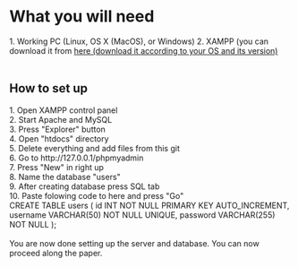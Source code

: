 <h1> What you will need</h1>
1. Working PC (Linux, OS X (MacOS), or Windows)
2. XAMPP (you can download it from <a href="https://www.apachefriends.org/download.html">here (download it according to your OS and its version)</a><br>
<br>
<h2> How to set up</h2>
1. Open XAMPP control panel<br>
2. Start Apache and MySQL<br>
3. Press "Explorer" button <br>
4. Open "htdocs" directory<br>
5. Delete everything and add files from this git<br>
6. Go to http://127.0.0.1/phpmyadmin<br>
7. Press "New" in right up<br>
8. Name the database "users"<br>
9. After creating database press SQL tab<br>
10. Paste folowing code to here and press "Go"<br>
CREATE TABLE users (
    id INT NOT NULL PRIMARY KEY AUTO_INCREMENT,
    username VARCHAR(50) NOT NULL UNIQUE,
    password VARCHAR(255) NOT NULL
);
<br><br>
You are now done setting up the server and database. You can now proceed along the paper.
